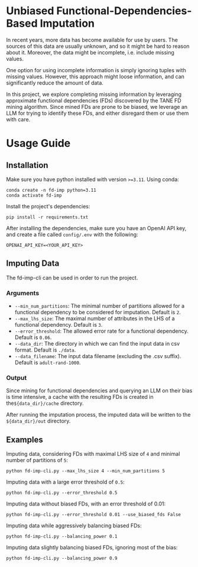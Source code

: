 # Unbiased Functional-Dependencies-Based Imputation
In recent years, more data has become available for use by users. The sources of this data are usually unknown, and so it might be hard to reason about it. Moreover, the data might be incomplete, i.e. include missing values.

One option for using incomplete information is simply ignoring tuples with missing values. However, this approach might loose information, and can significantly reduce the amount of data.

In this project, we explore completing missing information by leveraging approximate functional dependencies (FDs) discovered by the TANE FD mining algorithm. Since mined FDs are prone to be biased, we leverage an LLM for trying to identify these FDs, and either disregard them or use them with care.

# Usage Guide
## Installation
Make sure you have python installed with version `>=3.11`. Using conda:
```shell
conda create -n fd-imp python=3.11
conda activate fd-imp
```
Install the project's dependencies:
```shell
pip install -r requirements.txt
```

After installing the dependencies, make sure you have an OpenAI API key, and create a file called `config/.env` with the following:
```dotenv
OPENAI_API_KEY=<YOUR_API_KEY>
```

## Imputing Data
The fd-imp-cli can be used in order to run the project.

### Arguments
- `--min_num_partitions`: The minimal number of partitions allowed for a functional dependency to be considered for imputation. Default is `2`.
- `--max_lhs_size`: The maximal number of attributes in the LHS of a functional dependency. Default is `3`. 
- `--error_threshold`: The allowed error rate for a functional dependency. Default is `0.06`.
- `--data_dir`: The directory in which we can find the input data in csv format. Default is `./data`.
- `--data_filename`: The input data filename (excluding the .csv suffix). Default is `adult-rand-1000`. 

### Output
Since mining for functional dependencies and querying an LLM on their bias is time intensive, a cache with the resulting FDs is created in the`${data_dir}/cache` directory. 

After running the imputation process, the imputed data will be written to the `${data_dir}/out` directory.

## Examples
Imputing data, considering FDs with maximal LHS size of `4` and minimal number of partitions of `5`:
```shell
python fd-imp-cli.py --max_lhs_size 4 --min_num_partitions 5
```

Imputing data with a large error threshold of `0.5`:
```shell
python fd-imp-cli.py --error_threshold 0.5
```

Imputing data without biased FDs, with an error threshold of 0.01:
```shell
python fd-imp-cli.py --error_threshold 0.01 --use_biased_fds False
```

Imputing data while aggressively balancing biased FDs:
```shell
python fd-imp-cli.py --balancing_power 0.1
```

Imputing data slightly balancing biased FDs, ignoring most of the bias:
```shell
python fd-imp-cli.py --balancing_power 0.9
```
